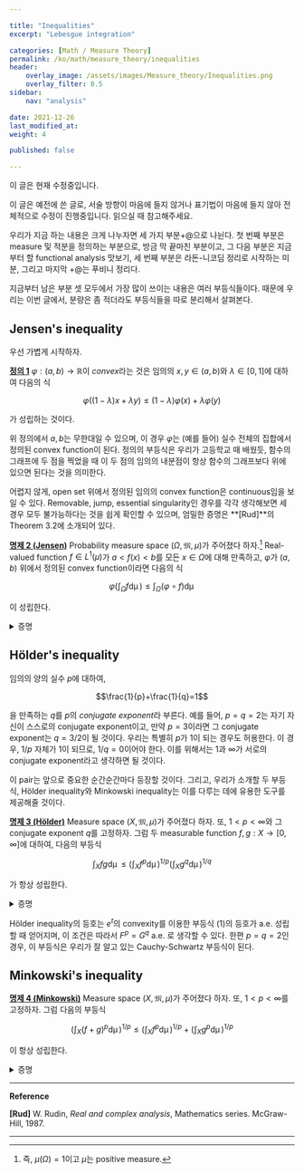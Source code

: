 ```yaml
---

title: "Inequalities"
excerpt: "Lebesgue integration"

categories: [Math / Measure Theory]
permalink: /ko/math/measure_theory/inequalities
header:
    overlay_image: /assets/images/Measure_theory/Inequalities.png
    overlay_filter: 0.5
sidebar: 
    nav: "analysis"

date: 2021-12-26
last_modified_at:
weight: 4

published: false

---
```

<div class="notice--warning" markdown="1">

이 글은 현재 수정중입니다.

이 글은 예전에 쓴 글로, 서술 방향이 마음에 들지 않거나 표기법이 마음에 들지 않아 전체적으로 수정이 진행중입니다. 읽으실 때 참고해주세요.

</div>


우리가 지금 하는 내용은 크게 나누자면 세 가지 부분+@으로 나뉜다. 첫 번째 부분은 measure 및 적분을 정의하는 부분으로, 방금 막 끝마친 부분이고, 그 다음 부분은 지금부터 할 functional analysis 맛보기, 세 번째 부분은 라돈-니코딤 정리로 시작하는 미분, 그리고 마지막 +@는 푸비니 정리다.

지금부터 남은 부분 셋 모두에서 가장 많이 쓰이는 내용은 여러 부등식들이다. 때문에 우리는 이번 글에서, 분량은 좀 적더라도 부등식들을 따로 분리해서 살펴본다. 

## Jensen's inequality

우선 가볍게 시작하자.

<div class="definition" markdown="1">

<ins id="df1">**정의 1**</ins> $\varphi:(a,b)\rightarrow\mathbb{R}$이 *convex*라는 것은 임의의 $x,y\in(a,b)$와 $\lambda\in [0,1]$에 대하여 다음의 식

$$\varphi((1-\lambda)x+\lambda y)\leq(1-\lambda)\varphi(x)+\lambda\varphi(y)$$

가 성립하는 것이다.

</div>

위 정의에서 $a,b$는 무한대일 수 있으며, 이 경우 $\varphi$는 (예를 들어) 실수 전체의 집합에서 정의된 convex function이 된다. 정의의 부등식은 우리가 고등학교 때 배웠듯, 함수의 그래프에 두 점을 찍었을 때 이 두 점의 임의의 내분점이 항상 함수의 그래프보다 위에 있으면 된다는 것을 의미한다. 

어렵지 않게, open set 위에서 정의된 임의의 convex function은 continuous임을 보일 수 있다. Removable, jump, essential singularity인 경우를 각각 생각해보면 세 경우 모두 불가능하다는 것을 쉽게 확인할 수 있으며, 엄밀한 증명은 **[Rud]**의 Theorem 3.2에 소개되어 있다.  

<div class="proposition" markdown="1">

<ins id="pp2">**명제 2 (Jensen)**</ins> Probability measure space $(\Omega, \mathfrak{M},\mu)$가 주어졌다 하자.[^1] Real-valued function $f\in L^1(\mu)$가 $a<f(x)<b$를 모든 $x\in\Omega$에 대해 만족하고, $\varphi$가 $(a,b)$ 위에서 정의된 convex function이라면 다음의 식

$$\varphi\left(\int_\Omega f\mathop{d\mu}\right)\leq\int_\Omega(\varphi\circ f)\mathop{d\mu}$$

이 성립한다.

</div>
<details class="proof" markdown="1">
<summary>증명</summary>

$t=\int_\Omega f\mathop{d\mu}$라 하면, $\mu$가 probability measure이므로

$$a=a\mu(\Omega)=\int_\Omega a\mathop{d\mu}<t=\int_\Omega f\mathop{d\mu}<\int_\Omega b\mathop{d\mu}=b\mu(\Omega)=b$$

가 성립한다. Convexity에 의하여, $a<s<t<u<b$를 만족하는 $s,u$에 대해 항상

$$\frac{\varphi(t)-\varphi(s)}{t-s}\leq\frac{\varphi(u)-\varphi(t)}{u-t}$$

가 성립하고, 따라서 $\beta=\sup_{a<s<t}\frac{\varphi(t)-\varphi(s)}{t-s}$라 하면

$$\frac{\varphi(s)-\varphi(t)}{s-t}\leq\beta\leq\frac{\varphi(u)-\varphi(t)}{u-t}$$

가 임의의 $s,u\in (t,b)$에 대해 성립한다. 양쪽 부등식을 각각 정리하면, 임의의 $s\in (a,t)$이든, $s\in (t,b)$이든 다음의 식

$$\varphi(s)\geq\varphi(t)+\beta(s-t)$$

이 성립한다는 것을 확인할 수 있고, 또 $s=t$일 때도 위 식은 자명하게 성립하므로 이 식은 *모든* $s\in (a,b)$에 대해 성립한다. 임의의 $x$에 대해 $f(x)\in (a,b)$이므로, 다음의 식

$$\varphi(f(x))\geq\varphi(t)+\beta(f(x)-t)$$

도 항상 성립하고 따라서 양 변을 적분하면

$$\int_\Omega(\varphi\circ f)\mathop{d\mu}\geq\int_\Omega(\varphi(t)+\beta(f(x)-t))\mathop{d\mu}=\varphi(t)-\beta t+\beta\int_\Omega f\mathop{d\mu}=\varphi\left(\int_\Omega f\mathop{d\mu}\right)$$

를 얻는다.

</details>

## Hölder's inequality

임의의 양의 실수 $p$에 대하여, 

$$\frac{1}{p}+\frac{1}{q}=1$$

을 만족하는 $q$를 $p$의 *conjugate exponent*라 부른다. 예를 들어, $p=q=2$는 자기 자신이 스스로의 conjugate exponent이고, 만약 $p=3$이라면 그 conjugate exponent는 $q=3/2$이 될 것이다. 우리는 특별히 $p$가 1이 되는 경우도 허용한다. 이 경우, $1/p$ 자체가 1이 되므로, $1/q=0$이어야 한다. 이를 위해서는 $1$과 $\infty$가 서로의 conjugate exponent라고 생각하면 될 것이다. 

이 pair는 앞으로 중요한 순간순간마다 등장할 것이다. 그리고, 우리가 소개할 두 부등식, Hölder inequality와 Minkowski inequality는 이를 다루는 데에 유용한 도구를 제공해줄 것이다.

<div class="proposition" markdown="1">

<ins id="pp3">**명제 3 (Hölder)**</ins> Measure space $(X,\mathfrak{M},\mu)$가 주어졌다 하자. 또, $1<p<\infty$와 그 conjugate exponent $q$를 고정하자. 그럼 두 measurable function $f,g:X\rightarrow[0,\infty]$에 대하여, 다음의 부등식

$$\int_X fg\mathop{d\mu}\leq\left(\int_X f^p\mathop{d\mu}\right)^{1/p}\left(\int_X g^q\mathop{d\mu}\right)^{1/q}$$

가 항상 성립한다.
</div>
<details class="proof" markdown="1">
<summary>증명</summary>

우선 다음과 같이 두 상수

$$A^p=\int_X f^p\mathop{d\mu},\quad B^q=\int_X g^q\mathop{d\mu}$$

를 정의하자. 만약, 예를 들어 $A=0$이라면 $f=0$ a.e.이고, 따라서 $fg$ 또한 a.e. 0이 되므로, 부등식이 성립한다. 또, 만약 $A=\infty$이고 $B>0$이라면 우변이 $\infty$이므로 이 경우에도 부등식은 자명하다. 그러므로 우리는 $0<A,B<\infty$인 경우만 고려하면 충분하다. 

이제 $F=f/A$, $G=g/B$와 같이 두 함수를 normalize하자. 그럼

$$\int_X F^p\mathop{d\mu}=\int_X \frac{f^p}{A^p}\mathop{d\mu}=\frac{1}{A^p}\int_X f^p\mathop{d\mu}=1$$

이고 유사하게 $\int_X G^q\mathop{d\mu}=1$이다. $0<F(x), G(x)<\infty$를 만족하는 $x\in X$를 모아 이들을 $E$라 하면 $f,g$가 measurable이므로 $E$ 또한 measurable이고, 이러한 $E$ 위에서는 적당한 함수 $s(x)$, $t(x)$를 잡아 

$$F(x)=e^{s(x)/p},\quad G(x)=e^{t(x)/q}$$

로 쓸 수 있다. 그럼 

$$F(x)G(x)=e^{s(x)/p+t(x)/q}$$

이고, 우변은 $t$에 대한 함수 $e^t$의 convexity에 의하여

$$e^{s(x)/p+t(x)/q}\leq\frac{1}{p}e^{s(x)}+\frac{1}{q}e^{t(x)}\tag{1}$$ 

가 성립한다. 즉,

$$F(x)G(x)\leq \frac{1}{p}F(x)^p+\frac{1}{q}G(x)^q$$

이고, 이를 적분하면 

$$\begin{aligned}\int_X F(x)G(x)\mathop{d\mu}&=\int_E F(x)G(x)\mathop{d\mu}\leq\frac{1}{p}\int_E F^p\mathop{d\mu}+\frac{1}{q}\int_EG^q\mathop{d\mu}\\
&\leq\int_XF^p\mathop{d\mu}+\int_XG^q\mathop{d\mu}\\
&=\frac{1}{p}+\frac{1}{q}=1\end{aligned}$$

이 성립한다. 이제 원래대로 $F=f/A$, $G=g/B$를 대입하면

$$\int_X f(x)g(x)\leq AB=\left(\int_X f^p\mathop{d\mu}\right)^{1/p}\left(\int_X g^q\mathop{d\mu}\right)^{1/q}$$

를 얻는다.

</details>

Hölder inequality의 등호는 $e^t$의 convexity를 이용한 부등식 (1)의 등호가 a.e. 성립할 때 얻어지며, 이 조건은 따라서 $F^p=G^q$ a.e. 로 생각할 수 있다. 한편 $p=q=2$인 경우, 이 부등식은 우리가 잘 알고 있는 Cauchy-Schwartz 부등식이 된다. 

## Minkowski's inequality

<div class="proposition" markdown="1">

<ins id="pp4">**명제 4 (Minkowski)**</ins> Measure space $(X,\mathfrak{M},\mu)$가 주어졌다 하자. 또, $1<p<\infty$를 고정하자. 그럼 다음의 부등식

$$\left(\int_X(f+g)^p\mathop{d\mu}\right)^{1/p}\leq\left(\int_X f^p\mathop{d\mu}\right)^{1/p}+\left(\int_Xg^p\mathop{d\mu}\right)^{1/p}$$

이 항상 성립한다.
</div>
<details class="proof" markdown="1">
<summary>증명</summary>

우선

$$(f+g)^p=f(f+g)^{p-1}+g(f+g)^{p-1}$$

이고, 앞선 Hölder's inequality를 각 term에 적용하면

$$\int f(f+g)^{p-1}\mathop{d\mu}\leq\left(\int f^p\mathop{d\mu}\right)^{1/p}\left(\int (f+g)^{(p-1)q}\right)^{1/q}$$

그리고

$$\int g(f+g)^{p-1}\mathop{d\mu}\leq\left(\int g^p\mathop{d\mu}\right)^{1/p}\left(\int (f+g)^{(p-1)q}\right)^{1/q}$$

를 얻는다. 위 두 식의 양변을 더하면,

$$\int (f+g)^p\mathop{d\mu}\leq\left(\left(\int_X f^p\mathop{d\mu}\right)^{1/p}+\left(\int_X g^p\mathop{d\mu}\right)^{1/p}\right)\left(\int (f+g)^{(p-1)q}\mathop{d\mu}\right)^{1/q}$$

이 성립한다. 그런데 $p,q$는 conjugate exponent이므로, 계산을 해 보면 $(p-1)q=p$이고 (양 변을 $pq$로 나누면 사실 conjugate exponent의 정의 자체다) 따라서 

$$\int (f+g)^p\mathop{d\mu}\leq\left(\left(\int_X f^p\mathop{d\mu}\right)^{1/p}+\left(\int_X g^p\mathop{d\mu}\right)^{1/p}\right)\left(\int (f+g)^{p}\mathop{d\mu}\right)^{1/q}$$

이 된다. Hölder's inequality와 마찬가지로, 우리는 각 적분 $\int_X f\mathop{d\mu}$와 $\int_X g\mathop{d\mu}$가 모두 nonzero, 유한인 경우만 보이면 충분하고, 이 경우에는 $t>0$에서 정의된 함수 $t^p$의 convexity에 의해, 

$$\left(\frac{f+g}{2}\right)^p\leq\frac{1}{2}(f^p+g^p)$$

가 성립하므로 $\int (f+g)^p\mathop{d\mu}\leq 2^{p-1}\int f^p+g^p\mathop{d\mu}$

가 되어 $\int(f+g)^p\mathop{d\mu}$의 값이 유한하다. 따라서 우변에 있는 $\left(\int(f+g)^p\mathop{d\mu}\right)^{1/q}$를 좌변으로 이항하면, $1-1/q=1/p$이므로

$$\left(\int_X(f+g)^p\mathop{d\mu}\right)^{1/p}=\left(\int_X(f+g)^p\mathop{d\mu}\right)^{1-1/q}\leq\left(\int_X f^p\mathop{d\mu}\right)^{1/p}+\left(\int_Xg^p\mathop{d\mu}\right)^{1/p}$$

를 얻는다.

</details>

---
**Reference**

**[Rud]** W. Rudin, *Real and complex analysis*, Mathematics series. McGraw-Hill, 1987.  

---

[^1]: 즉, $\mu(\Omega)=1$이고 $\mu$는 positive measure.
